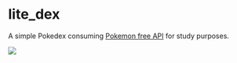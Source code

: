 # lite_dex

A simple Pokedex consuming [Pokemon free API](https://pokeapi.co/) for study purposes. 

<div style="align:center;">
    <img src="https://i.imgur.com/5ymLE5o.png">
</div>
